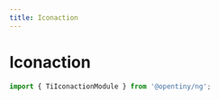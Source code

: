 ```yaml
---
title: Iconaction
---
```


# Iconaction

<div class="used-tiny">

```typescript
import { TiIconactionModule } from '@opentiny/ng';
```

</div>
